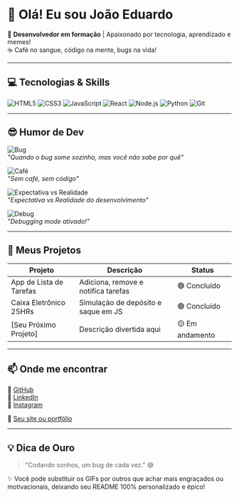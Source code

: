 # 👋 Olá! Eu sou João Eduardo

🎯 **Desenvolvedor em formação** | Apaixonado por tecnologia, aprendizado e memes!  
☕ Café no sangue, código na mente, bugs na vida!  

---

## 💻 Tecnologias & Skills

![HTML5](https://img.shields.io/badge/HTML5-E34F26?style=for-the-badge&logo=html5&logoColor=white) 
![CSS3](https://img.shields.io/badge/CSS3-1572B6?style=for-the-badge&logo=css3&logoColor=white)
![JavaScript](https://img.shields.io/badge/JS-F7DF1E?style=for-the-badge&logo=javascript&logoColor=black)
![React](https://img.shields.io/badge/React-61DAFB?style=for-the-badge&logo=react&logoColor=black)
![Node.js](https://img.shields.io/badge/Node.js-339933?style=for-the-badge&logo=node.js&logoColor=white)
![Python](https://img.shields.io/badge/Python-3776AB?style=for-the-badge&logo=python&logoColor=white)
![Git](https://img.shields.io/badge/Git-F05032?style=for-the-badge&logo=git&logoColor=white)

---

## 😎 Humor de Dev

![Bug](https://media.giphy.com/media/26BRv0ThflsHCqDrG/giphy.gif)  
*"Quando o bug some sozinho, mas você não sabe por quê"*  

![Café](https://media.giphy.com/media/l0MYt5jPR6QX5pnqM/giphy.gif)  
*"Sem café, sem código"*  

![Expectativa vs Realidade](https://media.giphy.com/media/3o6Zt481isNVuQI1l6/giphy.gif)  
*"Expectativa vs Realidade do desenvolvimento"*

![Debug](https://media.giphy.com/media/3ohhwF34cGDoFFhRfy/giphy.gif)  
*"Debugging mode ativado!"*

---

## 🚀 Meus Projetos

| Projeto | Descrição | Status |
|---------|-----------|--------|
| App de Lista de Tarefas | Adiciona, remove e notifica tarefas | 🟢 Concluído |
| Caixa Eletrônico 25HRs | Simulação de depósito e saque em JS | 🟢 Concluído |
| [Seu Próximo Projeto] | Descrição divertida aqui | 🟡 Em andamento |

---

## 📫 Onde me encontrar

📂 [GitHub](https://github.com/junaofnetwork)  
💼 [LinkedIn](https://linkedin.com/in/joão-eduardo-brandenburg-de-almeida-b51720320)  
📸 [Instagram](https://instagram.com/joao_aleatorio_do_es)

🔗 [Seu site ou portfólio](#)

---

## 💡 Dica de Ouro

> "Codando sonhos, um bug de cada vez." 😅  

✨ Você pode substituir os GIFs por outros que achar mais engraçados ou motivacionais, deixando seu README 100% personalizado e épico!
